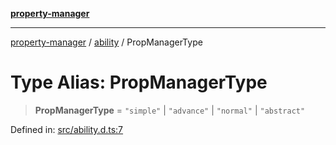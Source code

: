 [**property-manager**](../../README.md)

***

[property-manager](../../modules.md) / [ability](../README.md) / PropManagerType

# Type Alias: PropManagerType

> **PropManagerType** = `"simple"` \| `"advance"` \| `"normal"` \| `"abstract"`

Defined in: [src/ability.d.ts:7](https://github.com/snowyu/property-manager.js/blob/2b37d0c5958df603b1f7a346809647025321a3c0/src/ability.d.ts#L7)

